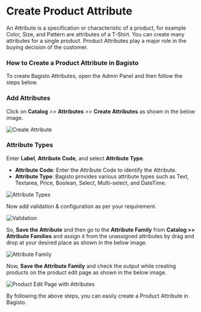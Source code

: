 # Create Product Attribute

An Attribute is a specification or characteristic of a product, for example Color, Size, and Pattern are attributes of a T-Shirt. You can create many attributes for a single product. Product Attributes play a major role in the buying decision of the customer.

### How to Create a Product Attribute in Bagisto

To create Bagisto Attributes, open the Admin Panel and then follow the steps below.

### Add Attributes

Click on **Catalog** >> **Attributes** >> **Create Attributes** as shown in the below image.

<img src="/images/attribute/createAttribute.png" alt="Create Attribute" />

### Attribute Types

Enter **Label**, **Attribute Code**, and select **Attribute Type**.

- **Attribute Code**: Enter the Attribute Code to identify the Attribute.  
- **Attribute Type**: Bagisto provides various attribute types such as Text, Textarea, Price, Boolean, Select, Multi-select, and DateTime.

<img src="/images/attribute/attributeTypes.png" alt="Attribute Types" />

Now add validation & configuration as per your requirement.

<img src="/images/attribute/validation.png" alt="Validation" />

So, **Save the Attribute** and then go to the **Attribute Family** from **Catalog >> Attribute Families** and assign it from the unassigned attributes by drag and drop at your desired place as shown in the below image.

<img src="/images/attribute/attributeFamily.png" alt="Attribute Family" />

Now, **Save the Attribute Family** and check the output while creating products on the product edit page as shown in the below image.

<img src="/images/attribute/editPage.png" alt="Product Edit Page with Attributes" />

By following the above steps, you can easily create a Product Attribute in Bagisto.

